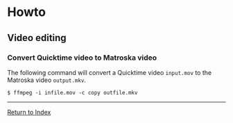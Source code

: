 # Howto

## Video editing

### Convert Quicktime video to Matroska video

The following command will convert a Quicktime video `input.mov` to the Matroska video `output.mkv`.

```console
$ ffmpeg -i infile.mov -c copy outfile.mkv
```

---
[Return to Index](../README.md)

